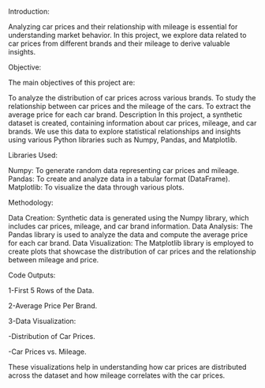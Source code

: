 Introduction:

Analyzing car prices and their relationship with mileage is essential for understanding market behavior. In this project, we explore data related to car prices from different brands and their mileage to derive valuable insights.

Objective:

The main objectives of this project are:

To analyze the distribution of car prices across various brands.
To study the relationship between car prices and the mileage of the cars.
To extract the average price for each car brand.
Description
In this project, a synthetic dataset is created, containing information about car prices, mileage, and car brands. We use this data to explore statistical relationships and insights using various Python libraries such as Numpy, Pandas, and Matplotlib.

Libraries Used:

Numpy: To generate random data representing car prices and mileage.
Pandas: To create and analyze data in a tabular format (DataFrame).
Matplotlib: To visualize the data through various plots.

Methodology:

Data Creation: Synthetic data is generated using the Numpy library, which includes car prices, mileage, and car brand information.
Data Analysis: The Pandas library is used to analyze the data and compute the average price for each car brand.
Data Visualization: The Matplotlib library is employed to create plots that showcase the distribution of car prices and the relationship between mileage and price.


Code Outputs:

1-First 5 Rows of the Data.

2-Average Price Per Brand.

3-Data Visualization:

-Distribution of Car Prices.

-Car Prices vs. Mileage.


These visualizations help in understanding how car prices are distributed across the dataset and how mileage correlates with the car prices.

